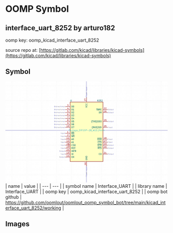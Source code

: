 # OOMP Symbol  
## interface_uart_8252  by arturo182  
  
oomp key: oomp_kicad_interface_uart_8252  
  
source repo at: [https://gitlab.com/kicad/libraries/kicad-symbols](https://gitlab.com/kicad/libraries/kicad-symbols)  
## Symbol  
  
[![working.png](working_600.png)](working.png)  
| name | value | 
| --- | --- | 
| symbol name | Interface_UART | 
| library name | Interface_UART | 
| oomp key | oomp_kicad_interface_uart_8252 | 
| oomp bot github | https://github.com/oomlout/oomlout_oomp_symbol_bot/tree/main/kicad_interface_uart_8252/working | 
## Images  
